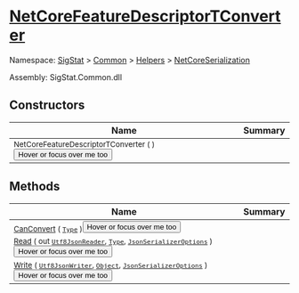 # [NetCoreFeatureDescriptorTConverter](./NetCoreFeatureDescriptorTConverter.md)

Namespace: [SigStat]() > [Common](./../../README.md) > [Helpers](./../README.md) > [NetCoreSerialization](./README.md)

Assembly: SigStat.Common.dll


## Constructors

| Name | Summary | 
| --- | --- | 
| <sub>NetCoreFeatureDescriptorTConverter (  )</sub><button style="pointer-events: none;">Hover or focus over me too</button>| <sub></sub>| <br>


## Methods

| Name | Summary | 
| --- | --- | 
| <sub>[CanConvert](./Methods/NetCoreFeatureDescriptorTConverter-100664126.md) ( [`Type`](https://docs.microsoft.com/en-us/dotnet/api/System.Type) )</sub><button style="pointer-events: none;">Hover or focus over me too</button>| <sub></sub>| <br>
| <sub>[Read](./Methods/NetCoreFeatureDescriptorTConverter-100664127.md) ( out [`Utf8JsonReader`](https://docs.microsoft.com/en-us/dotnet/api/System.Text.Json.Utf8JsonReader), [`Type`](https://docs.microsoft.com/en-us/dotnet/api/System.Type), [`JsonSerializerOptions`](https://docs.microsoft.com/en-us/dotnet/api/System.Text.Json.JsonSerializerOptions) )</sub><button style="pointer-events: none;">Hover or focus over me too</button>| <sub></sub>| <br>
| <sub>[Write](./Methods/NetCoreFeatureDescriptorTConverter-100664128.md) ( [`Utf8JsonWriter`](https://docs.microsoft.com/en-us/dotnet/api/System.Text.Json.Utf8JsonWriter), [`Object`](https://docs.microsoft.com/en-us/dotnet/api/System.Object), [`JsonSerializerOptions`](https://docs.microsoft.com/en-us/dotnet/api/System.Text.Json.JsonSerializerOptions) )</sub><button style="pointer-events: none;">Hover or focus over me too</button>| <sub></sub>| <br>


